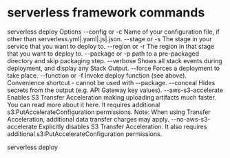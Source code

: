 # serverless framework commands


serverless deploy
Options
--config or -c Name of your configuration file, if other than serverless.yml|.yaml|.js|.json.
--stage or -s The stage in your service that you want to deploy to.
--region or -r The region in that stage that you want to deploy to.
--package or -p path to a pre-packaged directory and skip packaging step.
--verbose Shows all stack events during deployment, and display any Stack Output.
--force Forces a deployment to take place.
--function or -f Invoke deploy function (see above). Convenience shortcut - cannot be used with --package.
--conceal Hides secrets from the output (e.g. API Gateway key values).
--aws-s3-accelerate Enables S3 Transfer Acceleration making uploading artifacts much faster. You can read more about it here. It requires additional s3:PutAccelerateConfiguration permissions. Note: When using Transfer Acceleration, additional data transfer charges may apply.
--no-aws-s3-accelerate Explicitly disables S3 Transfer Acceleration. It also requires additional s3:PutAccelerateConfiguration permissions.



serverless deploy